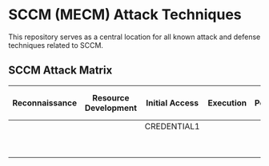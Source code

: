 # SCCM (MECM) Attack Techniques
This repository serves as a central location for all known attack and defense techniques related to SCCM.

## SCCM Attack Matrix

| Reconnaissance | Resource Development | Initial Access | Execution | Persistence | Privilege Escalation | Defense Evasion | Credential Access | Discovery | Lateral Movement | Collection | Command and Control | Exfiltration | Impact |
|----------------|----------------------|----------------|-----------|-------------|-----------------------|-----------------|-------------------|-----------|------------------|------------|---------------------|--------------|--------|
| | | CREDENTIAL1 | | | | | CREDENTIAL1 | | | | | |
| | | | | | | | | | | | | |
| | | | | | | | | | | | | |
| | | | | | | | | | | | | |
| | | | | | | | | | | | | |
| | | | | | | | | | | | | |
| | | | | | | | | | | | | |
| | | | | | | | | | | | | |
| | | | | | | | | | | | | |